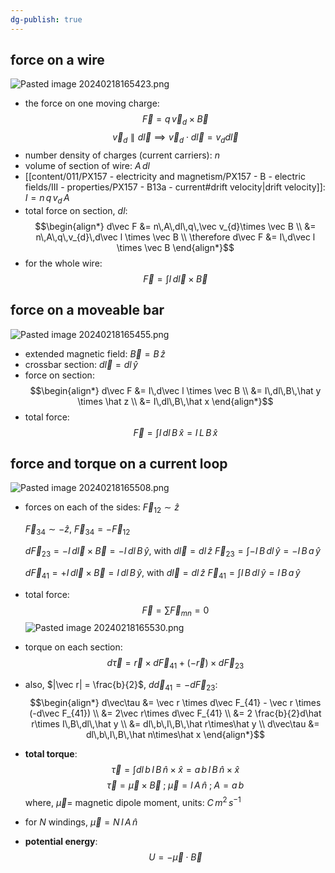 ```yaml
---
dg-publish: true
---
```

## force on a wire
![Pasted image 20240218165423.png](/img/user/pics/Pasted%20image%2020240218165423.png)
- the force on one moving charge:
$$
\vec F = q\,\vec v_{d}\times \vec B
$$
$$
\vec v_{d} \parallel d\vec l \implies \vec v_{d}\cdot d\vec l = v_{d}d\vec l
$$
- number density of charges (current carriers): $n$
- volume of section of wire: $A\,dl$
- [[content/011/PX157 - electricity and magnetism/PX157 - B - electric fields/III - properties/PX157 - B13a - current#drift velocity\|drift velocity]]: $I=n\,q\,v_{d}\,A$
- total force on section, $dl:$
$$\begin{align*}
	d\vec F &= n\,A\,dl\,q\,\vec v_{d}\times \vec B \\
	&= n\,A\,q\,v_{d}\,d\vec l \times \vec B \\
	\therefore d\vec F &= I\,d\vec l \times \vec B
\end{align*}$$
- for the whole wire:
$$
\vec F = \int I\,d\vec l\times\vec B
$$
## force on a moveable bar
![Pasted image 20240218165455.png](/img/user/pics/Pasted%20image%2020240218165455.png)
- extended magnetic field: $\vec B = B\,\hat z$
- crossbar section: $d\vec l = dl\,\hat y$
- force on section:
$$\begin{align*}
		d\vec F &= I\,d\vec l \times \vec B \\
		&= I\,dl\,B\,\hat y \times \hat z \\
		&= I\,dl\,B\,\hat x
	\end{align*}$$
- total force:
$$
\vec F = \int I\,dl\,B\, \hat x = I\,L\,B\,\hat x
$$
## force and torque on a current loop
![Pasted image 20240218165508.png](/img/user/pics/Pasted%20image%2020240218165508.png)
- forces on each of the sides:
	$\vec F_{12} \sim \hat z$
	
	$\vec F_{34} \sim -\hat z$, $\vec F_{34} = -\vec F_{12}$
	
	$d\vec F_{23} = -I\,d\vec l \times \vec B = -I\,dl\, B\, \hat y$, with $d\vec l = dl\,\hat z$
		$\vec F_{23} = \int -I\,B\,dl\,\hat y = -I\,B\,a\,\hat y$
	
	$d\vec F_{41} = +I\,d\vec l \times \vec B = I\,dl\, B\, \hat y$, with $d\vec l = dl\,\hat z$
		$\vec F_{41} = \int I\,B\,dl\,\hat y = I\,B\,a\,\hat y$
- total force:
$$
\vec F = \sum\limits\vec F_{mn} =  0
$$
![Pasted image 20240218165530.png](/img/user/pics/Pasted%20image%2020240218165530.png)
- torque on each section:
$$
d\vec\tau = \vec r \times d\vec F_{41}+(-\vec r)\times d\vec F_{23}
$$
- also, $|\vec r| = \frac{b}{2}$, $d\vec d_{41}= -d\vec F_{23}:$
$$\begin{align*}
	d\vec\tau &= \vec r \times d\vec F_{41} - \vec r \times (-d\vec F_{41}) \\
	&= 2\vec r\times d\vec F_{41} \\
	&= 2 \frac{b}{2}d\hat r\times I\,B\,dl\,\hat y \\
	&= dl\,b\,I\,B\,\hat r\times\hat y \\
	d\vec\tau &= dl\,b\,I\,B\,\hat n\times\hat x
\end{align*}$$
- **total torque**:
$$
\vec\tau = \int dl\,b\,I\,B\,\hat n\times\hat x = a\,b\,I\,B\,\hat n\times\hat x
$$
$$
\vec\tau = \vec\mu \times\vec B\;;\; \vec\mu = I\,A\,\hat n\;;\; A=a\,b
$$
	where, $\vec\mu=$ magnetic dipole moment, units: $C\,m^{2}\,s^{-1}$
- for $N$ windings, $\vec\mu = N\,I\,A\,\hat n$
- **potential energy**:
$$
U = -\vec\mu \cdot\vec B
$$
